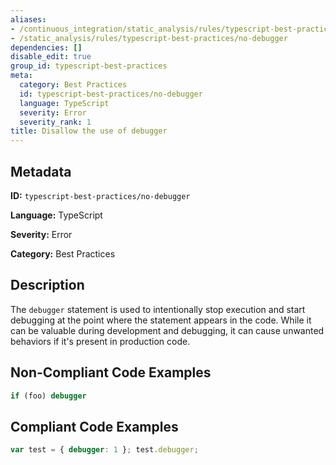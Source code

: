 ```yaml
---
aliases:
- /continuous_integration/static_analysis/rules/typescript-best-practices/no-debugger
- /static_analysis/rules/typescript-best-practices/no-debugger
dependencies: []
disable_edit: true
group_id: typescript-best-practices
meta:
  category: Best Practices
  id: typescript-best-practices/no-debugger
  language: TypeScript
  severity: Error
  severity_rank: 1
title: Disallow the use of debugger
---
```

<!--  SOURCED FROM https://github.com/DataDog/datadog-static-analyzer-rule-docs -->


## Metadata
**ID:** `typescript-best-practices/no-debugger`

**Language:** TypeScript

**Severity:** Error

**Category:** Best Practices

## Description
The `debugger` statement is used to intentionally stop execution and start debugging at the point where the statement appears in the code. While it can be valuable during development and debugging, it can cause unwanted behaviors if it's present in production code.

## Non-Compliant Code Examples
```typescript
if (foo) debugger
```

## Compliant Code Examples
```typescript
var test = { debugger: 1 }; test.debugger;
```
